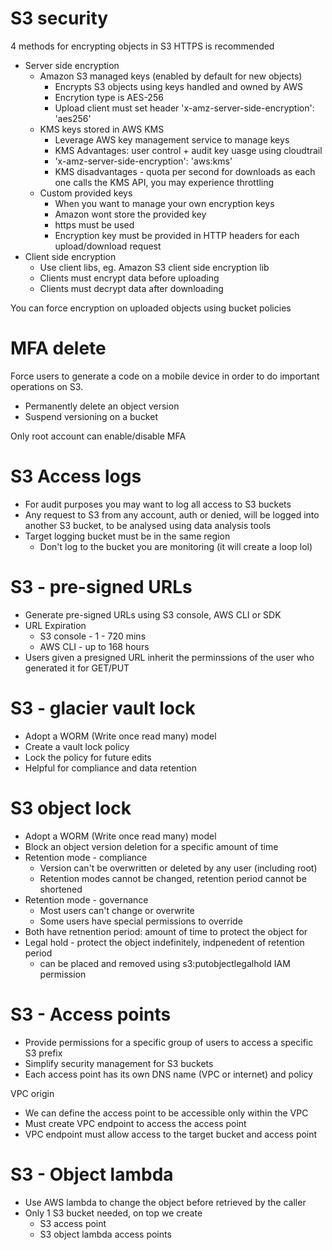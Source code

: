 # S3 security

4 methods for encrypting objects in S3
HTTPS is recommended

* Server side encryption
  * Amazon S3 managed keys (enabled by default for new objects)
    * Encrypts S3 objects using keys handled and owned by AWS
    * Encrytion type is AES-256
    * Upload client must set header 'x-amz-server-side-encryption': 'aes256'
  * KMS keys stored in AWS KMS
    * Leverage AWS key management service to manage keys
    * KMS Advantages: user control + audit key uasge using cloudtrail
    * 'x-amz-server-side-encryption': 'aws:kms'
    * KMS disadvantages - quota per second for downloads as each one calls the KMS API, you may experience throttling
  * Custom provided keys
    * When you want to manage your own encryption keys
    * Amazon wont store the provided key
    * https must be used
    * Encryption key must be provided in HTTP headers for each upload/download request
* Client side encryption
  * Use client libs, eg. Amazon S3 client side encryption lib
  * Clients must encrypt data before uploading
  * Clients must decrypt data after downloading

You can force encryption on uploaded objects using bucket policies

# MFA delete

Force users to generate a code on a mobile device in order to do important operations on S3.

* Permanently delete an object version
* Suspend versioning on a bucket

Only root account can enable/disable MFA

# S3 Access logs

* For audit purposes you may want to log all access to S3 buckets
* Any request to S3 from any account, auth or denied, will be logged into another S3 bucket, to be analysed using data analysis tools
* Target logging bucket must be in the same region
  * Don't log to the bucket you are monitoring (it will create a loop lol)

# S3 - pre-signed URLs

* Generate pre-signed URLs using S3 console, AWS CLI or SDK
* URL Expiration
  * S3 console - 1 - 720 mins
  * AWS CLI - up to 168 hours
* Users given a presigned URL inherit the perminssions of the user who generated it for GET/PUT

# S3 - glacier vault lock

* Adopt a WORM (Write once read many) model
* Create a vault lock policy
* Lock the policy for future edits
* Helpful for compliance and data retention

# S3 object lock

* Adopt a WORM (Write once read many) model
* Block an object version deletion for a specific amount of time
* Retention mode - compliance
  * Version can't be overwritten or deleted by any user (including root)
  * Retention modes cannot be changed, retention period cannot be shortened
* Retention mode - governance
  * Most users can't change or overwrite
  * Some users have special permissions to override
* Both have retnention period: amount of time to protect the object for
* Legal hold - protect the object indefinitely, indpenedent of retention period
  * can be placed and removed using s3:putobjectlegalhold IAM permission


# S3 - Access points

* Provide permissions for a specific group of users to access a specific S3 prefix
* Simplify security management for S3 buckets
* Each access point has its own DNS name (VPC or internet) and policy

VPC origin

* We can define the access point to be accessible only within the VPC
* Must create VPC endpoint to access the access point
* VPC endpoint must allow access to the target bucket and access point


# S3 - Object lambda

* Use AWS lambda to change the object before retrieved by the caller
* Only 1 S3 bucket needed, on top we create
  * S3 access point
  * S3 object lambda access points